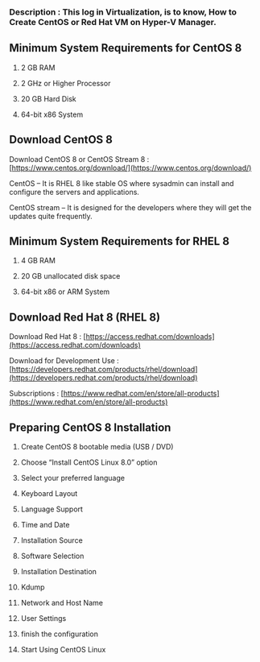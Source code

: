 
### Description : This log in Virtualization, is to know, How to Create CentOS or Red Hat VM on Hyper-V Manager.

## Minimum System Requirements for CentOS 8

1.  2 GB RAM
    
2.  2 GHz or Higher Processor
    
3.  20 GB Hard Disk
    
4.  64-bit x86 System
    

## Download CentOS 8

Download CentOS 8 or CentOS Stream 8 : [https://www.centos.org/download/](https://www.centos.org/download/)

CentOS – It is RHEL 8 like stable OS where sysadmin can install and configure the servers and applications.

CentOS stream – It is designed for the developers where they will get the updates quite frequently.

## Minimum System Requirements for RHEL 8

1.  4 GB RAM
    
2.  20 GB unallocated disk space
    
3.  64-bit x86 or ARM System
    

## Download Red Hat 8 (RHEL 8)

Download Red Hat 8 : [https://access.redhat.com/downloads](https://access.redhat.com/downloads)

Download for Development Use : [https://developers.redhat.com/products/rhel/download](https://developers.redhat.com/products/rhel/download)

Subscriptions : [https://www.redhat.com/en/store/all-products](https://www.redhat.com/en/store/all-products)

## Preparing CentOS 8 Installation

1.  Create CentOS 8 bootable media (USB / DVD)
    
2.  Choose “Install CentOS Linux 8.0” option
    
3.  Select your preferred language
    
4.  Keyboard Layout
    
5.  Language Support
    
6.  Time and Date
    
7.  Installation Source
    
8.  Software Selection
    
9.  Installation Destination
    
10.  Kdump
    
11.  Network and Host Name
    
12.  User Settings
    
13.  finish the configuration
    
14.  Start Using CentOS Linux
    

